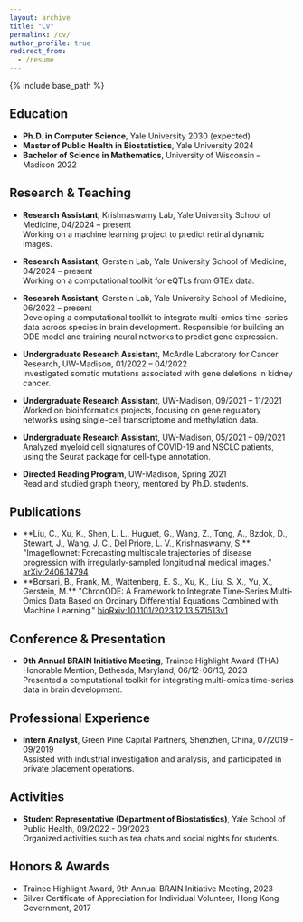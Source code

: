 ```yaml
---
layout: archive
title: "CV"
permalink: /cv/
author_profile: true
redirect_from:
  - /resume
---
```


{% include base_path %}

## Education
- **Ph.D. in Computer Science**, Yale University 2030 (expected)
- **Master of Public Health in Biostatistics**, Yale University 2024
- **Bachelor of Science in Mathematics**, University of Wisconsin – Madison 2022

## Research & Teaching
- **Research Assistant**, Krishnaswamy Lab, Yale University School of Medicine, 04/2024 – present  
  Working on a machine learning project to predict retinal dynamic images.

- **Research Assistant**, Gerstein Lab, Yale University School of Medicine, 04/2024 – present  
  Working on a computational toolkit for eQTLs from GTEx data. 

- **Research Assistant**, Gerstein Lab, Yale University School of Medicine, 06/2022 – present  
  Developing a computational toolkit to integrate multi-omics time-series data across species in brain development. Responsible for building an ODE model and training neural networks to predict gene expression.

- **Undergraduate Research Assistant**, McArdle Laboratory for Cancer Research, UW-Madison, 01/2022 – 04/2022  
  Investigated somatic mutations associated with gene deletions in kidney cancer.

- **Undergraduate Research Assistant**, UW-Madison, 09/2021 – 11/2021  
  Worked on bioinformatics projects, focusing on gene regulatory networks using single-cell transcriptome and methylation data.

- **Undergraduate Research Assistant**, UW-Madison, 05/2021 – 09/2021  
  Analyzed myeloid cell signatures of COVID-19 and NSCLC patients, using the Seurat package for cell-type annotation.

- **Directed Reading Program**, UW-Madison, Spring 2021  
  Read and studied graph theory, mentored by Ph.D. students.

## Publications
<ul>
  <li>
    **Liu, C., Xu, K., Shen, L. L., Huguet, G., Wang, Z., Tong, A., Bzdok, D., Stewart, J., Wang, J. C., Del Priore, L. V., Krishnaswamy, S.** "Imageflownet: Forecasting multiscale trajectories of disease progression with irregularly-sampled longitudinal medical images." 
    <a href="https://arxiv.org/abs/2406.14794" target="_blank">arXiv:2406.14794</a>
  </li>
  <li>
    **Borsari, B., Frank, M., Wattenberg, E. S., Xu, K., Liu, S. X., Yu, X., Gerstein, M.** "ChronODE: A Framework to Integrate Time-Series Multi-Omics Data Based on Ordinary Differential Equations Combined with Machine Learning." 
    <a href="https://www.biorxiv.org/content/10.1101/2023.12.13.571513v1.abstract" target="_blank">bioRxiv:10.1101/2023.12.13.571513v1</a>
  </li>
</ul>

## Conference & Presentation
- **9th Annual BRAIN Initiative Meeting**, Trainee Highlight Award (THA) Honorable Mention, Bethesda, Maryland, 06/12-06/13, 2023  
  Presented a computational toolkit for integrating multi-omics time-series data in brain development.

## Professional Experience
- **Intern Analyst**, Green Pine Capital Partners, Shenzhen, China, 07/2019 - 09/2019  
  Assisted with industrial investigation and analysis, and participated in private placement operations.

## Activities
- **Student Representative (Department of Biostatistics)**, Yale School of Public Health, 09/2022 - 09/2023  
  Organized activities such as tea chats and social nights for students.


## Honors & Awards
- Trainee Highlight Award, 9th Annual BRAIN Initiative Meeting, 2023  
- Silver Certificate of Appreciation for Individual Volunteer, Hong Kong Government, 2017  

